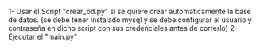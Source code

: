 1- Usar el Script "crear_bd.py" si se quiere crear automaticamente la base de datos. (se debe tener instalado mysql y se debe configurar el usuario y contraseña  en dicho script con sus credenciales antes de correrlo)
2- Ejecutar el "main.py"